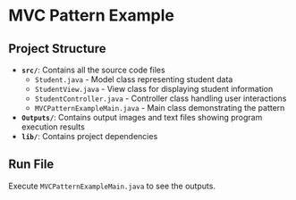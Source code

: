 # MVC Pattern Example

## Project Structure

- **`src/`**: Contains all the source code files
  - `Student.java` - Model class representing student data
  - `StudentView.java` - View class for displaying student information
  - `StudentController.java` - Controller class handling user interactions
  - `MVCPatternExampleMain.java` - Main class demonstrating the pattern
- **`Outputs/`**: Contains output images and text files showing program execution results
- **`lib/`**: Contains project dependencies

## Run File
Execute `MVCPatternExampleMain.java` to see the outputs.
